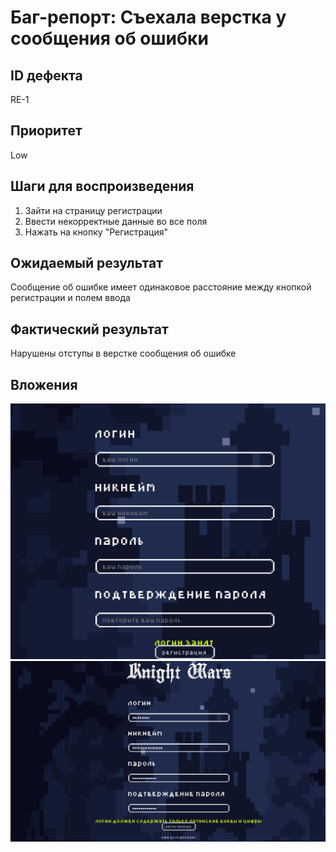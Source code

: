 # Баг-репорт: Съехала верстка у сообщения об ошибки

## ID дефекта
RE-1

## Приоритет
Low

## Шаги для воспроизведения
1. Зайти на страницу регистрации
2. Ввести некорректные данные во все поля
3. Нажать на кнопку "Регистрация"

## Ожидаемый результат
Сообщение об ошибке имеет одинаковое расстояние между кнопкой регистрации и полем ввода

## Фактический результат
Нарушены отступы в верстке сообщения об ошибке

## Вложения
![alt text](image.png)
![alt text](image-1.png)